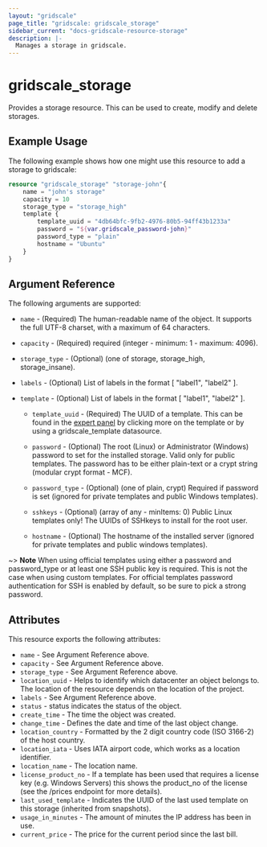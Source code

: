 ```yaml
---
layout: "gridscale"
page_title: "gridscale: gridscale_storage"
sidebar_current: "docs-gridscale-resource-storage"
description: |-
  Manages a storage in gridscale.
---
```


# gridscale_storage

Provides a storage resource. This can be used to create, modify and delete storages.

## Example Usage

The following example shows how one might use this resource to add a storage to gridscale:

```terraform
resource "gridscale_storage" "storage-john"{
	name = "john's storage"
	capacity = 10
	storage_type = "storage_high"
	template {
	    template_uuid = "4db64bfc-9fb2-4976-80b5-94ff43b1233a"
	    password = "${var.gridscale_password-john}"
	    password_type = "plain"
	    hostname = "Ubuntu"
	}
}
```

## Argument Reference

The following arguments are supported:

* `name` - (Required) The human-readable name of the object. It supports the full UTF-8 charset, with a maximum of 64 characters.

* `capacity` - (Required) required (integer - minimum: 1 - maximum: 4096).

* `storage_type` - (Optional) (one of storage, storage_high, storage_insane).

* `labels` - (Optional) List of labels in the format [ "label1", "label2" ].

* `template` - (Optional) List of labels in the format [ "label1", "label2" ].

    * `template_uuid` - (Required) The UUID of a template. This can be found in the [expert panel](https://my.gridscale.io/Expert/Template) by clicking more on the template or by using a gridscale_template datasource.

    * `password` - (Optional) The root (Linux) or Administrator (Windows) password to set for the installed storage. Valid only for public templates. The password has to be either plain-text or a crypt string (modular crypt format - MCF).

    * `password_type` - (Optional) (one of plain, crypt) Required if password is set (ignored for private templates and public Windows templates).

    * `sshkeys` - (Optional) (array of any - minItems: 0) Public Linux templates only! The UUIDs of SSHkeys to install for the root user.

    * `hostname` - (Optional) The hostname of the installed server (ignored for private templates and public windows templates).

~> **Note** When using official templates using either a password and password_type or at least one SSH public key is required. This is not the case when using custom templates. For official templates password authentication for SSH is enabled by default, so be sure to pick a strong password.

## Attributes

This resource exports the following attributes:

* `name` - See Argument Reference above.
* `capacity` - See Argument Reference above.
* `storage_type` - See Argument Reference above.
* `location_uuid` - Helps to identify which datacenter an object belongs to. The location of the resource depends on the location of the project.
* `labels` - See Argument Reference above.
* `status` - status indicates the status of the object.
* `create_time` - The time the object was created.
* `change_time` - Defines the date and time of the last object change.
* `location_country` - Formatted by the 2 digit country code (ISO 3166-2) of the host country.
* `location_iata` - Uses IATA airport code, which works as a location identifier.
* `location_name` - The location name.
* `license_product_no` - If a template has been used that requires a license key (e.g. Windows Servers) this shows the product_no of the license (see the /prices endpoint for more details).
* `last_used_template` - Indicates the UUID of the last used template on this storage (inherited from snapshots).
* `usage_in_minutes` - The amount of minutes the IP address has been in use.
* `current_price` - The price for the current period since the last bill.
